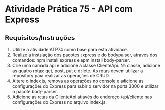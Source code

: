# Atividade Prática 75 - API com Express

## Requisitos/Instruções
1. Utilize a atividade ATP74 como base para esta atividade.
2. Realize a instalação dos pacotes express e do bodyparser, atraves dos comandos: npm install express e npm install body-parser.
3. Crie uma camada api e adicione a classe ClienteApi. Na classe, adicione as quatro rotas: get, post, put e delete. As rotas devem utilizar a repository para realizar as operações de CRUD.
4. Altere o index.js, remova as operações no console e adicione as configurações do Express para subir o servidor na porta 3000 e utilizar o pacote body-parser. 
5. Adicione as rotas da ClienteApi através do endereço /api/cliente nas configurações do Express no arquivo index.js.
